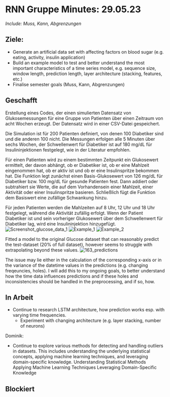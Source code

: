 # RNN Gruppe Minutes: 29.05.23

*Include: Muss, Kann, Abgrenzungen*

## Ziele:

* Generate an artificial data set with affecting factors on blood sugar (e.g. eating, activity, insulin application)
* Build an example model to test and better understand the most important characteristics of a time series model, e.g. sequence size, window length, prediction length, layer architecture (stacking, features, etc.)
* Finalise semester goals (Muss, Kann, Abgrenzungen)

## Geschafft
Erstellung eines Codes, der einen simulierten Datensatz von Glukosemessungen für eine Gruppe von Patienten über einen Zeitraum von acht Wochen erzeugt. Der Datensatz wird in einer CSV-Datei gespeichert.

Die Simulation ist für 200 Patienten definiert, von denen 100 Diabetiker sind und die anderen 100 nicht. Die Messungen erfolgen alle 5 Minuten über sechs Wochen, der Schwellenwert für Diabetiker ist auf 180 mg/dL für Insulininjektionen festgelegt, wie in der Literatur empfohlen.

Für einen Patienten wird zu einem bestimmten Zeitpunkt ein Glukosewert ermittelt, der davon abhängt, ob er Diabetiker ist, ob er eine Mahlzeit eingenommen hat, ob er aktiv ist und ob er eine Insulinspritze bekommen hat. Die Funktion legt zunächst einen Basis-Glukosewert von 126 mg/dL für Diabetiker bzw. 100 mg/dL für gesunde Patienten fest. Dann addiert oder subtrahiert sie Werte, die auf dem Vorhandensein einer Mahlzeit, einer Aktivität oder einer Insulinspritze basieren. Schließlich fügt die Funktion dem Basiswert eine zufällige Schwankung hinzu.

Für jeden Patienten werden die Mahlzeiten auf 8 Uhr, 12 Uhr und 18 Uhr festgelegt, während die Aktivität zufällig erfolgt. Wenn der Patient Diabetiker ist und sein vorheriger Glukosewert über dem Schwellenwert für Diabetiker lag, wird eine Insulininjektion hinzugefügt.
![Screenshot_glucose_data_1](https://github.com/rachnewbi/Big-Data-LSTM/blob/main/Images/Screenshot_glucose_data_1.png)
![Example_1](https://github.com/rachnewbi/Big-Data-LSTM/blob/main/Images/example1.png)
![Example_2](https://github.com/rachnewbi/Big-Data-LSTM/blob/main/Images/example2.png)


Fitted a model to the original Glucose dataset that can reasonably predict the test-dataset (20% of full dataset), however seems to struggle with extrapolating beyond these values.
![163_predictions](https://github.com/rachnewbi/Big-Data-LSTM/blob/main/Images/163_predictions.png)

The issue may lie either in the calculation of the corresponding x-axis or in the variance of the datetime values in the predictions (e.g. changing freqeuncies, holes). I will add this to my ongoing goals, to better understand how the time data influences predictions and if these holes and inconsistencies should be handled in the preprocessing, and if so, how. 

## In Arbeit

* Continue to research LSTM architecture, how prediction works esp. with varying time frequencies. 
  * Experiment with changing architecture (e.g. layer stacking, number of neurons)

Dominik:
* Continue to explore various methods for detecting and handling outliers in datasets. This includes understanding the underlying statistical concepts, applying machine learning techniques, and leveraging domain-specific knowledge.
Understanding Statistical Methods
Applying Machine Learning Techniques
Leveraging Domain-Specific Knowledge

## Blockiert
